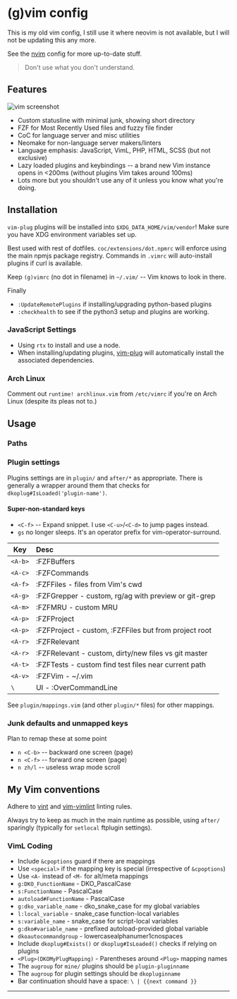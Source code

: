 # (g)vim config

This is my old vim config, I still use it where neovim is not available, but
I will not be updating this any more.

See the [nvim](../nvim) config for more up-to-date stuff.

> Don't use what you don't understand.

## Features

![vim screenshot][screenshot]

- Custom statusline with minimal junk, showing short directory
- FZF for Most Recently Used files and fuzzy file finder
- CoC for language server and misc utilities
- Neomake for non-language server makers/linters
- Language emphasis: JavaScript, VimL, PHP, HTML, SCSS (but not exclusive)
- Lazy loaded plugins and keybindings -- a brand new Vim instance opens in
  <200ms (without plugins Vim takes around 100ms)
- Lots more but you shouldn't use any of it unless you know what you're doing.

## Installation

`vim-plug` plugins will be installed into `$XDG_DATA_HOME/vim/vendor`! Make
sure you have XDG environment variables set up.

Best used with rest of dotfiles. `coc/extensions/dot.npmrc` will enforce using
the main npmjs package registry. Commands in `.vimrc` will auto-install
plugins if curl is available.

Keep `(g)vimrc` (no dot in filename) in `~/.vim/` -- Vim knows to look in there.

Finally

- `:UpdateRemotePlugins` if installing/upgrading python-based plugins
- `:checkhealth` to see if the python3 setup and plugins are working.

### JavaScript Settings

- Using `rtx` to install and use a node.
- When installing/updating plugins, [vim-plug] will automatically install the
  associated dependencies.

### Arch Linux

Comment out `runtime! archlinux.vim` from `/etc/vimrc` if you're on Arch Linux
(despite its pleas not to.)

## Usage

### Paths

### Plugin settings

Plugins settings are in `plugin/` and `after/*` as appropriate. There
is generally a wrapper around them that checks for
`dkoplug#IsLoaded('plugin-name')`.

#### Super-non-standard keys

- `<C-f>` -- Expand snippet. I use `<C-u>`/`<C-d>` to jump pages instead.
- `gs` no longer sleeps. It's an operator prefix for vim-operator-surround.

| Key     | Desc                                                  |
| ------- | :---------------------------------------------------- |
| `<A-b>` | :FZFBuffers                                           |
| `<A-c>` | :FZFCommands                                          |
| `<A-f>` | :FZFFiles - files from Vim's cwd                      |
| `<A-g>` | :FZFGrepper - custom, rg/ag with preview or git-grep  |
| `<A-m>` | :FZFMRU - custom MRU                                  |
| `<A-p>` | :FZFProject                                           |
| `<A-p>` | :FZFProject - custom, :FZFFiles but from project root |
| `<A-r>` | :FZFRelevant                                          |
| `<A-r>` | :FZFRelevant - custom, dirty/new files vs git master  |
| `<A-t>` | :FZFTests - custom find test files near current path  |
| `<A-v>` | :FZFVim - ~/.vim                                      |
| `\`     | UI - :OverCommandLine                                 |

See `plugin/mappings.vim` (and other `plugin/*` files) for other mappings.

### Junk defaults and unmapped keys

Plan to remap these at some point

- `n <C-b>` -- backward one screen (page)
- `n <C-f>` -- forward one screen (page)
- `n zh/l` -- useless wrap mode scroll

## My Vim conventions

Adhere to [vint](https://github.com/Kuniwak/vint) and
[vim-vimlint](https://github.com/syngan/vim-vimlint) linting rules.

Always try to keep as much in the main runtime as possible, using `after/`
sparingly (typically for `setlocal` ftplugin settings).

### VimL Coding

- Include `&cpoptions` guard if there are mappings
- Use `<special>` if the mapping key is special (irrespective of `&cpoptions`)
- Use `<A-` instead of `<M-` for alt/meta mappings
- `g:DKO_FunctionName` - DKO_PascalCase
- `s:FunctionName` - PascalCase
- `autoload#FunctionName` - PascalCase
- `g:dko_variable_name` - dko_snake_case for my global variables
- `l:local_variable` - snake_case function-local variables
- `s:variable_name` - snake_case for script-local variables
- `g:dko#variable_name` - prefixed autoload-provided global variable
- `dkoautocommandgroup` - lowercasealphanumer1cnospaces
- Include `dkoplug#Exists()` or `dkoplug#IsLoaded()` checks if
  relying on plugins
- `<Plug>(DKOMyPlugMapping)` - Parentheses around `<Plug>` mapping names
- The `augroup` for `mine/` plugins should be `plugin-pluginname`
- The `augroup` for plugin settings should be `dkopluginname`
- Bar continuation should have a space: `\ | {{next command }}`

---

[screenshot]: https://raw.githubusercontent.com/davidosomething/dotfiles/d759d42f59b4f2be66aa6957bfd595e90096e223/meta/vim-potatonuc.png
[vim-plug]: https://github.com/junegunn/vim-plug
